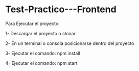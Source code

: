 # Test-Practico---Frontend

Para Ejecutar el proyecto:

1- Descargar el proyecto o clonar

2- En un terminal o consola posicionarse dentro del proyecto

3- Ejecutar el comando: npm install

4- Ejecutar el comando: npm start


